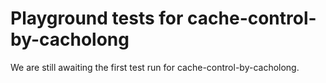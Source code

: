 # Playground tests for cache-control-by-cacholong
We are still awaiting the first test run for cache-control-by-cacholong.
